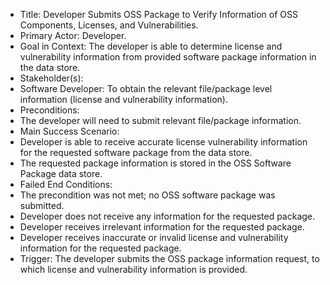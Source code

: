 -	Title: Developer Submits OSS Package to Verify Information of OSS Components, Licenses, and Vulnerabilities.
-	Primary Actor: Developer.
-	Goal in Context: The developer is able to determine license and vulnerability information from provided software package information in the data store. 
-	Stakeholder(s):
  - Software Developer: To obtain the relevant file/package level information (license and vulnerability information).
-	Preconditions:
  - The developer will need to submit relevant file/package information.
-	Main Success Scenario: 
  - Developer is able to receive accurate license vulnerability information for the requested software package from the data store.
  - The requested package information is stored in the OSS Software Package data store.
-	Failed End Conditions:
  - The precondition was not met; no OSS software package was submitted. 
  - Developer does not receive any information for the requested package.
  - Developer receives irrelevant information for the requested package.
  - Developer receives inaccurate or invalid license and vulnerability information for the requested package.
-	Trigger: The developer submits the OSS package information request, to which license and vulnerability information is provided.

